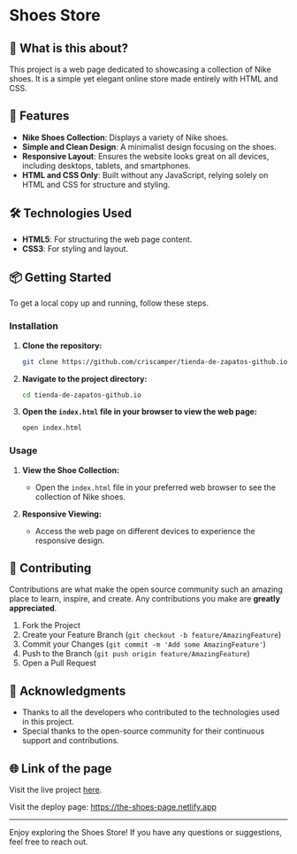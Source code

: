 # Shoes Store

## 🧐 What is this about?

This project is a web page dedicated to showcasing a collection of Nike shoes. It is a simple yet elegant online store made entirely with HTML and CSS.

## 🚀 Features

- **Nike Shoes Collection**: Displays a variety of Nike shoes.
- **Simple and Clean Design**: A minimalist design focusing on the shoes.
- **Responsive Layout**: Ensures the website looks great on all devices, including desktops, tablets, and smartphones.
- **HTML and CSS Only**: Built without any JavaScript, relying solely on HTML and CSS for structure and styling.

## 🛠️ Technologies Used

- **HTML5**: For structuring the web page content.
- **CSS3**: For styling and layout.

## 📦 Getting Started

To get a local copy up and running, follow these steps.

### Installation

1. **Clone the repository:**

   ```bash
   git clone https://github.com/criscamper/tienda-de-zapatos-github.io.git
   ```

2. **Navigate to the project directory:**

   ```bash
   cd tienda-de-zapatos-github.io
   ```

3. **Open the `index.html` file in your browser to view the web page:**

   ```bash
   open index.html
   ```

### Usage

1. **View the Shoe Collection:**
   - Open the `index.html` file in your preferred web browser to see the collection of Nike shoes.

2. **Responsive Viewing:**
   - Access the web page on different devices to experience the responsive design.

## 🤝 Contributing

Contributions are what make the open source community such an amazing place to learn, inspire, and create. Any contributions you make are **greatly appreciated**.

1. Fork the Project
2. Create your Feature Branch (`git checkout -b feature/AmazingFeature`)
3. Commit your Changes (`git commit -m 'Add some AmazingFeature'`)
4. Push to the Branch (`git push origin feature/AmazingFeature`)
5. Open a Pull Request

## 🙏 Acknowledgments

- Thanks to all the developers who contributed to the technologies used in this project.
- Special thanks to the open-source community for their continuous support and contributions.

## 🌐 Link of the page

Visit the live project [here](https://cristopherbuitrago.github.io/Nike_Page/).

Visit the deploy page: https://the-shoes-page.netlify.app

---

Enjoy exploring the Shoes Store! If you have any questions or suggestions, feel free to reach out.
